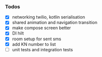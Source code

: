 
### Todos
- [x] networking twilio, kotlin serialisation
- [x] shared animation and navigation transition
- [x] make compose screen better
- [x] DI hilt
- [x] room setup for sent sms
- [x] add KN number to list
- [ ] unit tests and integration tests
